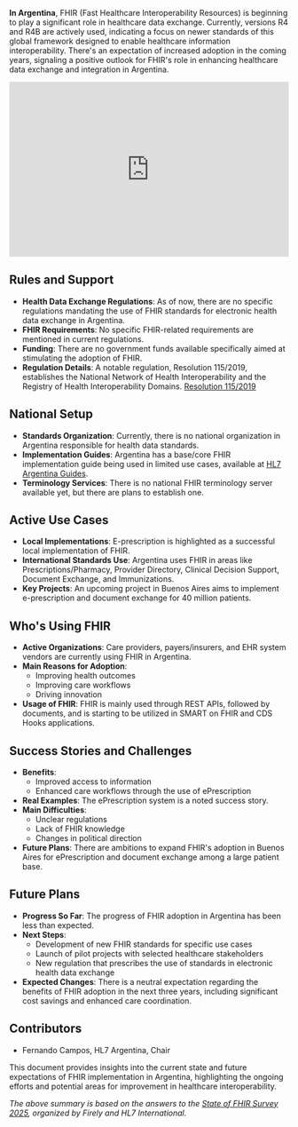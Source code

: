 **In Argentina**, FHIR (Fast Healthcare Interoperability Resources) is beginning to play a significant role in healthcare data exchange. Currently, versions R4 and R4B are actively used, indicating a focus on newer standards of this global framework designed to enable healthcare information interoperability. There's an expectation of increased adoption in the coming years, signaling a positive outlook for FHIR's role in enhancing healthcare data exchange and integration in Argentina.

<iframe width="100%" height="315" src="https://www.youtube.com/embed/byyUaJew8jo?si=yAznWUZbNCRgzxum" title="YouTube video player" frameborder="0" allow="accelerometer; autoplay; clipboard-write; encrypted-media; gyroscope; picture-in-picture; web-share" referrerpolicy="strict-origin-when-cross-origin" allowfullscreen></iframe>

## Rules and Support
- **Health Data Exchange Regulations**: As of now, there are no specific regulations mandating the use of FHIR standards for electronic health data exchange in Argentina.
- **FHIR Requirements**: No specific FHIR-related requirements are mentioned in current regulations.
- **Funding**: There are no government funds available specifically aimed at stimulating the adoption of FHIR.
- **Regulation Details**: A notable regulation, Resolution 115/2019, establishes the National Network of Health Interoperability and the Registry of Health Interoperability Domains. [Resolution 115/2019](https://www.argentina.gob.ar/normativa/nacional/resoluci%C3%B3n-115-2019-319286)

## National Setup
- **Standards Organization**: Currently, there is no national organization in Argentina responsible for health data standards.
- **Implementation Guides**: Argentina has a base/core FHIR implementation guide being used in limited use cases, available at [HL7 Argentina Guides](https://guias.hl7.org.ar/site/index.html).
- **Terminology Services**: There is no national FHIR terminology server available yet, but there are plans to establish one.

## Active Use Cases
- **Local Implementations**: E-prescription is highlighted as a successful local implementation of FHIR.
- **International Standards Use**: Argentina uses FHIR in areas like Prescriptions/Pharmacy, Provider Directory, Clinical Decision Support, Document Exchange, and Immunizations.
- **Key Projects**: An upcoming project in Buenos Aires aims to implement e-prescription and document exchange for 40 million patients.

## Who's Using FHIR
- **Active Organizations**: Care providers, payers/insurers, and EHR system vendors are currently using FHIR in Argentina.
- **Main Reasons for Adoption**:
  - Improving health outcomes
  - Improving care workflows
  - Driving innovation
- **Usage of FHIR**: FHIR is mainly used through REST APIs, followed by documents, and is starting to be utilized in SMART on FHIR and CDS Hooks applications.

## Success Stories and Challenges
- **Benefits**:
  - Improved access to information
  - Enhanced care workflows through the use of ePrescription
- **Real Examples**: The ePrescription system is a noted success story.
- **Main Difficulties**:
  - Unclear regulations
  - Lack of FHIR knowledge
  - Changes in political direction
- **Future Plans**: There are ambitions to expand FHIR's adoption in Buenos Aires for ePrescription and document exchange among a large patient base.

## Future Plans
- **Progress So Far**: The progress of FHIR adoption in Argentina has been less than expected.
- **Next Steps**:
  - Development of new FHIR standards for specific use cases
  - Launch of pilot projects with selected healthcare stakeholders
  - New regulation that prescribes the use of standards in electronic health data exchange
- **Expected Changes**: There is a neutral expectation regarding the benefits of FHIR adoption in the next three years, including significant cost savings and enhanced care coordination.

## Contributors
- Fernando Campos, HL7 Argentina, Chair

This document provides insights into the current state and future expectations of FHIR implementation in Argentina, highlighting the ongoing efforts and potential areas for improvement in healthcare interoperability.

*The above summary is based on the answers to the [State of FHIR Survey 2025](https://fire.ly/blog/the-state-of-fhir-in-2025/), organized by Firely and HL7 International.*